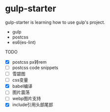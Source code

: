 # gulp-starter

gulp-starter is learning how to use gulp's project.

- gulp
- postcss
- es6(es-lint)



TODO

- [x] postcss px转rem
- [ ] postcss code snippets
- [ ] 雪碧图
- [ ] css变量
- [x] babel编译
- [ ] 图片震荡
- [ ] webp图片支持
- [x] include引用头部尾部
